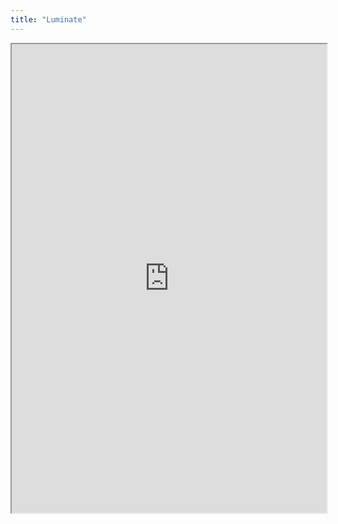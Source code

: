 ```yaml
---
title: "Luminate"
---
```



<iframe height="750" width="100%" src="https://ewelton.github.io/ktest/wiki.html#Luminate"></iframe>

